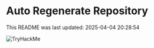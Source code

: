 # Auto Regenerate Repository

This README was last updated: 2025-04-04 20:28:54

 ![TryHackMe](https://tryhackme.com/badge/533634)